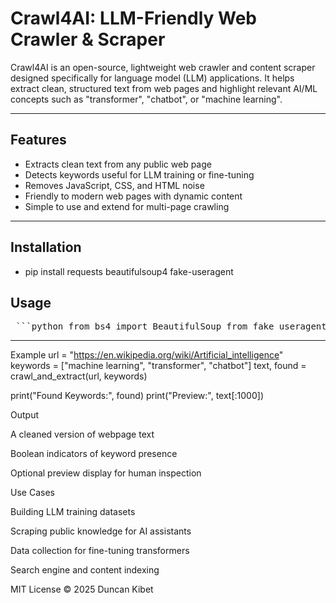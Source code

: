 # Crawl4AI: LLM-Friendly Web Crawler & Scraper

Crawl4AI is an open-source, lightweight web crawler and content scraper designed specifically for language model (LLM) applications. It helps extract clean, structured text from web pages and highlight relevant AI/ML concepts such as "transformer", "chatbot", or "machine learning".

---

##  Features

-  Extracts clean text from any public web page
-  Detects keywords useful for LLM training or fine-tuning
-  Removes JavaScript, CSS, and HTML noise
-  Friendly to modern web pages with dynamic content
-  Simple to use and extend for multi-page crawling

---

## Installation
- pip install requests beautifulsoup4 fake-useragent

**Usage**
---
<pre> ```python from bs4 import BeautifulSoup from fake_useragent import UserAgent import requests, re def crawl_and_extract(url, keywords=None): ua = UserAgent() headers = {'User-Agent': ua.random} response = requests.get(url, headers=headers, timeout=10) soup = BeautifulSoup(response.content, 'html.parser') for tag in soup(['script', 'style']): tag.decompose() text = re.sub(r'\s+', ' ', soup.get_text()).strip() if keywords: found = {kw: kw in text.lower() for kw in keywords} return text, found return text, None # Example url = "https://en.wikipedia.org/wiki/Artificial_intelligence" keywords = ["machine_learning", "transformer", "chatbot"] text, found = crawl_and_extract(url, keywords) print("Found Keywords:", found) print("Preview:", text[:1000]) ``` </pre>
---

 Example
url = "https://en.wikipedia.org/wiki/Artificial_intelligence"
keywords = ["machine learning", "transformer", "chatbot"]
text, found = crawl_and_extract(url, keywords)

print("Found Keywords:", found)
print("Preview:", text[:1000])

 Output

A cleaned version of webpage text

Boolean indicators of keyword presence

Optional preview display for human inspection

Use Cases

Building LLM training datasets

Scraping public knowledge for AI assistants

Data collection for fine-tuning transformers

Search engine and content indexing


MIT License © 2025 Duncan Kibet
